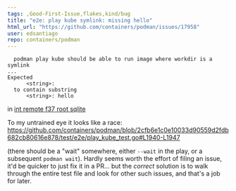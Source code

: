 ```yaml
---
tags: ,Good-First-Issue,flakes,kind/bug
title: "e2e: play kube symlink: missing hello"
html_url: "https://github.com/containers/podman/issues/17958"
user: edsantiago
repo: containers/podman
---
```


```
  podman play kube should be able to run image where workdir is a symlink
...
Expected
      <string>: 
  to contain substring
      <string>: hello
```
in [int remote f37 root sqlite](https://api.cirrus-ci.com/v1/artifact/task/5944004907368448/html/int-remote-fedora-37-root-host-sqlite.log.html#t--podman-play-kube-should-be-able-to-run-image-where-workdir-is-a-symlink--1)

To my untrained eye it looks like a race: https://github.com/containers/podman/blob/2cfb6e1c0e10033d90559d2fdb682cb80616e878/test/e2e/play_kube_test.go#L1940-L1947

(there should be a "wait" somewhere, either `--wait` in the play, or a subsequent `podman wait`). Hardly seems worth the effort of filing an issue, it'd be quicker to just fix it in a PR... but the *correct* solution is to walk through the entire test file and look for other such issues, and that's a job for later.